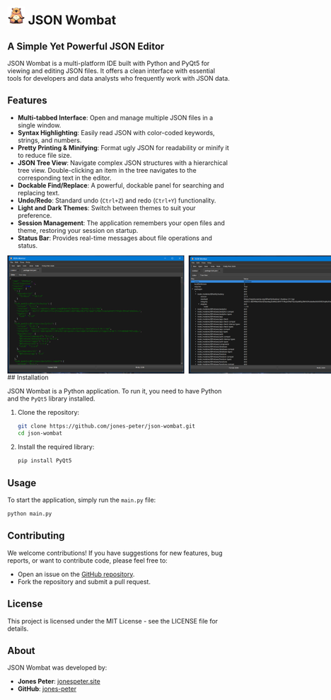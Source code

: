 # <img src="icons/json_logo.png" alt="JSON Wombat Logo" width="40" height="40"> JSON Wombat
## A Simple Yet Powerful JSON Editor

JSON Wombat is a multi-platform IDE built with Python and PyQt5 for viewing and editing JSON files. It offers a clean interface with essential tools for developers and data analysts who frequently work with JSON data.

## Features

  * **Multi-tabbed Interface**: Open and manage multiple JSON files in a single window.
  * **Syntax Highlighting**: Easily read JSON with color-coded keywords, strings, and numbers.
  * **Pretty Printing & Minifying**: Format ugly JSON for readability or minify it to reduce file size.
  * **JSON Tree View**: Navigate complex JSON structures with a hierarchical tree view. Double-clicking an item in the tree navigates to the corresponding text in the editor.
  * **Dockable Find/Replace**: A powerful, dockable panel for searching and replacing text.
  * **Undo/Redo**: Standard undo (`Ctrl+Z`) and redo (`Ctrl+Y`) functionality.
  * **Light and Dark Themes**: Switch between themes to suit your preference.
  * **Session Management**: The application remembers your open files and theme, restoring your session on startup.
  * **Status Bar**: Provides real-time messages about file operations and status.

<div style="display: flex; gap: 10px;">
  <img src="images/screenshot.png" alt="JSON Wombat IDE Screenshot" width="400" height="auto">
  <img src="images/screenshot1.png" alt="JSON Wombat IDE Tree View" width="400" height="auto">
</div>
## Installation

JSON Wombat is a Python application. To run it, you need to have Python and the `PyQt5` library installed.

1.  Clone the repository:
    ```sh
    git clone https://github.com/jones-peter/json-wombat.git
    cd json-wombat
    ```
2.  Install the required library:
    ```sh
    pip install PyQt5
    ```

## Usage

To start the application, simply run the `main.py` file:

```sh
python main.py
```

## Contributing

We welcome contributions\! If you have suggestions for new features, bug reports, or want to contribute code, please feel free to:

  * Open an issue on the [GitHub repository](https://github.com/jones-peter/json-wombat/issues).
  * Fork the repository and submit a pull request.

## License

This project is licensed under the MIT License - see the LICENSE file for details.

## About

JSON Wombat was developed by:

  * **Jones Peter**: [jonespeter.site](https://jonespeter.site)
  * **GitHub**: [jones-peter](https://github.com/jones-peter)
